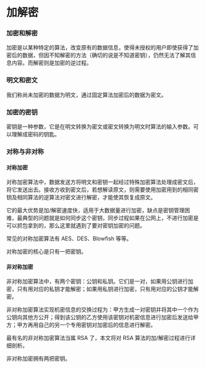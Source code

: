 # 加解密

### 加密和解密

加密是以某种特定的算法，改变原有的数据信息，使得未授权的用户即使获得了加密后的数据，但因不知解密的方法（确切的说是不知道密钥），仍然无法了解其信息内容。而解密则是加密的逆过程。

### 明文和密文

我们称尚未加密的数据为明文，通过固定算法加密后的数据为密文。

### 加密的密钥

密钥是一种参数，它是在明文转换为密文或密文转换为明文时算法的输入参数。可以理解成密码的钥匙。

### 对称与非对称

#### 对称加密

对称加密算法中，数据发送方将明文和密钥一起经过特殊加密算法处理成密文后，将它发送出去。接收方收到密文后，若想解读原文，则需要使用加密用到的相同密钥及相同算法的逆算法对密文进行解密，才能使其恢复成原文。

它的最大优势是加/解密速度快，适用于大数据量进行加密，缺点是密钥管理困难，最典型的问题就是如何同步这个密钥，同步过程如果在公网上，不进行加密是可以抓包拿到的，那么这里就遇到了要对密钥加密的问题。

常见的对称加密算法有 AES、DES、Blowfish 等等。

对称加密的核心是只有一把密钥。

#### 非对称加密

非对称加密算法中，有两个密钥：公钥和私钥。它们是一对，如果用公钥进行加密，只有用对应的私钥才能解密；如果用私钥进行加密，只有用对应的公钥才能解密。

非对称加密算法实现机密信息的交换过程为：甲方生成一对密钥并将其中一个作为公钥向其他方公开；得到该公钥的乙方使用该密钥对机密信息进行加密后发送给甲方；甲方再用自己的另一个专用密钥对加密后的信息进行解密。

最有名的非对称加密算法当属 RSA 了，本文将对 RSA 算法的加/解密过程进行详细剖析。

非对称加密拥有两把密钥。
